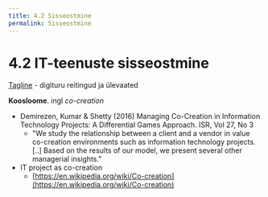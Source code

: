 ```yaml
---
title: 4.2 Sisseostmine
permalink: Sisseostmine
---
```


# 4.2 IT-teenuste sisseostmine

[Tagline](https://tagline.ru/) - digituru reitingud ja ülevaated

__Koosloome__. ingl _co-creation_

  - Demirezen, Kumar & Shetty (2016) Managing Co-Creation in Information Technology Projects: A Differential Games Approach. ISR, Vol 27, No 3
    - "We study the relationship between a client and a vendor in value co-creation environments such as information technology projects. [..] Based on the results of our model, we present several other managerial insights."
  - IT project as co-creation
    - [https://en.wikipedia.org/wiki/Co-creation](https://en.wikipedia.org/wiki/Co-creation)